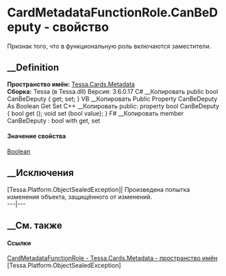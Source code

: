 # CardMetadataFunctionRole.CanBeDeputy - свойство
Признак того, что в функциональную роль включаются заместители.
## __Definition
 **Пространство имён:** [Tessa.Cards.Metadata](N_Tessa_Cards_Metadata.htm)  
 **Сборка:** Tessa (в Tessa.dll) Версия: 3.6.0.17
C# __Копировать
     public bool CanBeDeputy { get; set; }
VB __Копировать
     Public Property CanBeDeputy As Boolean
    	Get
    	Set
C++ __Копировать
     public:
    property bool CanBeDeputy {
    	bool get ();
    	void set (bool value);
    }
F# __Копировать
     member CanBeDeputy : bool with get, set
#### Значение свойства
[Boolean](https://learn.microsoft.com/dotnet/api/system.boolean)
##  __Исключения
[Tessa.Platform.ObjectSealedException]| Произведена попытка изменения объекта,
защищённого от изменений.  
---|---  
##  __См. также
#### Ссылки
[CardMetadataFunctionRole -
](T_Tessa_Cards_Metadata_CardMetadataFunctionRole.htm)
[Tessa.Cards.Metadata - пространство имён](N_Tessa_Cards_Metadata.htm)
[Tessa.Platform.ObjectSealedException]
